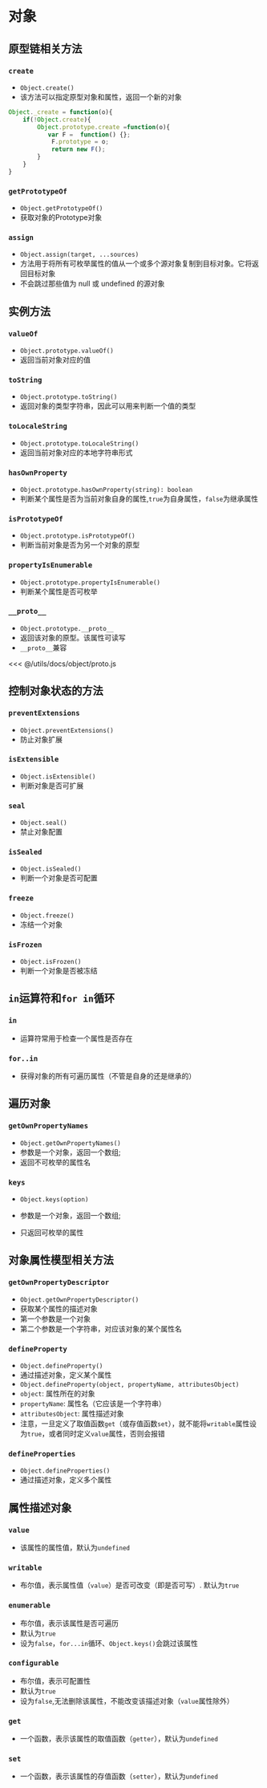 # 对象

## 原型链相关方法

### `create`

- `Object.create()`
- 该方法可以指定原型对象和属性，返回一个新的对象

<CodeBlock>

```js
Object._create = function(o){
    if(!Object.create){
        Object.prototype.create =function(o){
           var F =  function() {};
            F.prototype = o;
            return new F();
        }
    }
}
```

</CodeBlock>

### `getPrototypeOf`

- `Object.getPrototypeOf()`
- 获取对象的Prototype对象

### `assign`

- `Object.assign(target, ...sources)`
- 方法用于将所有可枚举属性的值从一个或多个源对象复制到目标对象。它将返回目标对象
- 不会跳过那些值为 null 或 undefined 的源对象

## 实例方法

### `valueOf`

- `Object.prototype.valueOf()`
- 返回当前对象对应的值

### `toString`

- `Object.prototype.toString()`
- 返回对象的类型字符串，因此可以用来判断一个值的类型

### `toLocaleString`

- `Object.prototype.toLocaleString()`
- 返回当前对象对应的本地字符串形式

### `hasOwnProperty`

- `Object.prototype.hasOwnProperty(string): boolean`
- 判断某个属性是否为当前对象自身的属性,`true`为自身属性，`false`为继承属性

### `isPrototypeOf`

- `Object.prototype.isPrototypeOf()`
- 判断当前对象是否为另一个对象的原型

### `propertyIsEnumerable`

- `Object.prototype.propertyIsEnumerable()`
- 判断某个属性是否可枚举

### `__proto__`

- `Object.prototype.__proto__`
- 返回该对象的原型。该属性可读写
- `__proto__`兼容

<CodeBlock>

<<< @/utils/docs/object/proto.js

</CodeBlock>

## 控制对象状态的方法

### `preventExtensions`

- `Object.preventExtensions()`
- 防止对象扩展

### `isExtensible`

- `Object.isExtensible()`
- 判断对象是否可扩展

### `seal`

- `Object.seal()`
- 禁止对象配置

### `isSealed`

- `Object.isSealed()`
- 判断一个对象是否可配置

### `freeze`

- `Object.freeze()`
- 冻结一个对象

### `isFrozen`

- `Object.isFrozen()`
- 判断一个对象是否被冻结

## `in`运算符和`for in`循环

### `in`

- 运算符常用于检查一个属性是否存在

### `for..in`

- 获得对象的所有可遍历属性（不管是自身的还是继承的）

## 遍历对象

### `getOwnPropertyNames`

- `Object.getOwnPropertyNames()`
- 参数是一个对象，返回一个数组;
- 返回不可枚举的属性名

### `keys`

- `Object.keys(option)`

- 参数是一个对象，返回一个数组;
- 只返回可枚举的属性

## 对象属性模型相关方法

### `getOwnPropertyDescriptor`

- `Object.getOwnPropertyDescriptor()`
- 获取某个属性的描述对象
- 第一个参数是一个对象
- 第二个参数是一个字符串，对应该对象的某个属性名

### `defineProperty`

- `Object.defineProperty()`
- 通过描述对象，定义某个属性
- `Object.defineProperty(object, propertyName, attributesObject)`
- `object`: 属性所在的对象
- `propertyName`: 属性名（它应该是一个字符串）
- `attributesObject`: 属性描述对象
- 注意，一旦定义了取值函数`get`（或存值函数`set`），就不能将`writable`属性设为`true`，或者同时定义`value`属性，否则会报错

### `defineProperties`

- `Object.defineProperties()`
- 通过描述对象，定义多个属性

## 属性描述对象

### `value`

- 该属性的属性值，默认为`undefined`

### `writable`

- 布尔值，表示属性值（`value`）是否可改变（即是否可写）. 默认为`true`

### `enumerable`

- 布尔值，表示该属性是否可遍历
- 默认为`true`
- 设为`false`，`for...in`循环、`Object.keys()`会跳过该属性

### `configurable`

- 布尔值，表示可配置性
- 默认为`true`
- 设为`false`,无法删除该属性，不能改变该描述对象（`value`属性除外）

### `get`

- 一个函数，表示该属性的取值函数（`getter`），默认为`undefined`

### `set`

- 一个函数，表示该属性的存值函数（`setter`），默认为`undefined`
